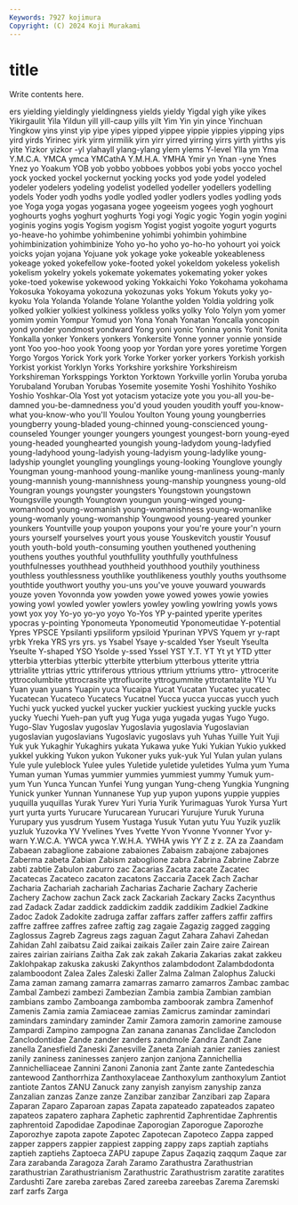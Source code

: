 ```yaml
---
Keywords: 7927 kojimura
Copyright: (C) 2024 Koji Murakami
---
```


# title

Write contents here.



ers yielding yieldingly yieldingness yields yieldy Yigdal
yigh yike yikes Yikirgaulit Yila Yildun yill yill-caup yills yilt
Yim Yin yin yince Yinchuan Yingkow yins yinst yip yipe
yipes yipped yippee yippie yippies yipping yips yird yirds Yirinec
yirk yirm yirmilik yirn yirr yirred yirring yirrs yirth yirths
yis yite Yizkor yizkor -yl ylahayll ylang-ylang ylem ylems Y-level
Ylla ym Yma Y.M.C.A. YMCA ymca YMCathA Y.M.H.A. YMHA Ymir
yn Ynan -yne Ynes Ynez yo Yoakum YOB yob yobbo
yobboes yobbos yobi yobs yocco yochel yock yocked yockel yockernut
yocking yocks yod yode yodel yodeled yodeler yodelers yodeling yodelist
yodelled yodeller yodellers yodelling yodels Yoder yodh yodhs yodle yodled
yodler yodlers yodles yodling yods yoe Yoga yoga yogas yogasana
yogee yogeeism yogees yogh yoghourt yoghourts yoghs yoghurt yoghurts Yogi
yogi Yogic yogic Yogin yogin yogini yoginis yogins yogis Yogism
yogism Yogist yogist yogoite yogurt yogurts yo-heave-ho yohimbe yohimbenine yohimbi
yohimbin yohimbine yohimbinization yohimbinize Yoho yo-ho yoho yo-ho-ho yohourt yoi
yoick yoicks yojan yojana Yojuane yok yokage yoke yokeable yokeableness
yokeage yoked yokefellow yoke-footed yokel yokeldom yokeless yokelish yokelism yokelry
yokels yokemate yokemates yokemating yoker yokes yoke-toed yokewise yokewood yoking
Yokkaichi Yoko Yokohama yokohama Yokosuka Yokoyama yokozuna yokozunas yoks Yokum
Yokuts yoky yo-kyoku Yola Yolanda Yolande Yolane Yolanthe yolden Yoldia
yoldring yolk yolked yolkier yolkiest yolkiness yolkless yolks yolky Yolo
Yolyn yom yomer yomim yomin Yompur Yomud yon Yona Yonah
Yonatan Yoncalla yoncopin yond yonder yondmost yondward Yong yoni yonic
Yonina yonis Yonit Yonita Yonkalla yonker Yonkers yonkers Yonkersite Yonne
yonner yonnie yonside yont Yoo yoo-hoo yook Yoong yoop yor
Yordan yore yores yoretime Yorgen Yorgo Yorgos Yorick York york
Yorke Yorker yorker yorkers Yorkish yorkish Yorkist yorkist Yorklyn Yorks
Yorkshire yorkshire Yorkshireism Yorkshireman Yorksppings Yorkton Yorktown Yorkville yorlin Yoruba
yoruba Yorubaland Yoruban Yorubas Yosemite yosemite Yoshi Yoshihito Yoshiko Yoshio
Yoshkar-Ola Yost yot yotacism yotacize yote you you-all you-be-damned you-be-damnedness
you'd youd youden youdith youff you-know-what you-know-who you'll Youlou Youlton
Young young youngberries youngberry young-bladed young-chinned young-conscienced young-counseled Younger younger
youngers youngest youngest-born young-eyed young-headed younghearted youngish young-ladydom young-ladyfied young-ladyhood
young-ladyish young-ladyism young-ladylike young-ladyship younglet youngling younglings young-looking Younglove youngly
Youngman young-manhood young-manlike young-manliness young-manly young-mannish young-mannishness young-manship youngness young-old
Youngran youngs youngster youngsters Youngstown youngstown Youngsville youngth Youngtown youngun
young-winged young-womanhood young-womanish young-womanishness young-womanlike young-womanly young-womanship Youngwood young-yeared younker
younkers Yountville youp youpon youpons your you're youre your'n yourn
yours yourself yourselves yourt yous youse Youskevitch youstir Yousuf youth
youth-bold youth-consuming youthen youthened youthening youthens youthes youthful youthfullity youthfully
youthfulness youthfulnesses youthhead youthheid youthhood youthily youthiness youthless youthlessness youthlike
youthlikeness youthly youths youthsome youthtide youthwort youthy you-uns you've youve
youward youwards youze yoven Yovonnda yow yowden yowe yowed yowes
yowie yowies yowing yowl yowled yowler yowlers yowley yowling yowlring
yowls yows yowt yox yoy Yo-yo yo-yo yoyo Yo-Yos YP
y-painted yperite yperites ypocras y-pointing Yponomeuta Yponomeutid Yponomeutidae Y-potential Ypres
YPSCE Ypsilanti ypsiliform ypsiloid Ypurinan YPVS Yquem yr y-rapt yrbk
Yreka YRS yrs yrs. ys Ysabel Ysaye y-scalded Yser Yseult
Yseulta Yseulte Y-shaped YSO Ysolde y-ssed Yssel YST Y.T. YT
Yt yt YTD ytter ytterbia ytterbias ytterbic ytterbite ytterbium ytterbous
ytterite yttria yttrialite yttrias yttric yttriferous yttrious yttrium yttriums yttro-
yttrocerite yttrocolumbite yttrocrasite yttrofluorite yttrogummite yttrotantalite YU Yu Yuan yuan
yuans Yuapin yuca Yucaipa Yucat Yucatan Yucatec yucatec Yucatecan Yucateco
Yucatecs Yucatnel Yucca yucca yuccas yucch yuch Yuchi yuck yucked
yuckel yucker yuckier yuckiest yucking yuckle yucks yucky Yuechi Yueh-pan
yuft yug Yuga yuga yugada yugas Yugo Yugo. Yugo-Slav Yugoslav
yugoslav Yugoslavia yugoslavia Yugoslavian yugoslavian yugoslavians Yugoslavic yugoslavs yuh Yuhas
Yuille Yuit Yuji Yuk yuk Yukaghir Yukaghirs yukata Yukawa yuke
Yuki Yukian Yukio yukked yukkel yukking Yukon yukon Yukoner yuks
yuk-yuk Yul Yulan yulan yulans Yule yule yuleblock Yulee yules
Yuletide yuletide yuletides Yulma yum Yuma Yuman yuman Yumas yummier
yummies yummiest yummy Yumuk yum-yum Yun Yunca Yuncan Yunfei Yung
yungan Yung-cheng Yungkia Yungning Yunick yunker Yunnan Yunnanese Yup yup
yupon yupons yuppie yuppies yuquilla yuquillas Yurak Yurev Yuri Yuria
Yurik Yurimaguas Yurok Yursa Yurt yurt yurta yurts Yurucare Yurucarean
Yurucari Yurujure Yuruk Yuruna Yurupary yus yusdrum Yusem Yustaga Yusuk
Yutan yutu Yuu Yuzik yuzlik yuzluk Yuzovka YV Yvelines Yves
Yvette Yvon Yvonne Yvonner Yvor y-warn Y.W.C.A. YWCA ywca Y.W.H.A.
YWHA ywis YY Z z z. ZA za Zaandam Zabaean
zabaglione zabaione zabaiones Zabaism zabajone zabajones Zaberma zabeta Zabian Zabism
zaboglione zabra Zabrina Zabrine Zabrze zabti zabtie Zabulon zaburro zac
Zacarias Zacata zacate Zacatec Zacatecas Zacateco zacaton zacatons Zaccaria Zacek
Zach Zachar Zacharia Zachariah zachariah Zacharias Zacharie Zachary Zacherie Zachery
Zachow zachun Zack zack Zackariah Zackary Zacks Zacynthus zad Zadack
Zadar zaddick zaddickim zaddik zaddikim Zadkiel Zadkine Zadoc Zadok Zadokite
zadruga zaffar zaffars zaffer zaffers zaffir zaffirs zaffre zaffree zaffres
zafree zaftig zag zagaie Zagazig zagged zagging Zaglossus Zagreb Zagreus
zags zaguan Zagut Zahara Zahavi Zahedan Zahidan Zahl zaibatsu Zaid
zaikai zaikais Zailer zain Zaire zaire Zairean zaires zairian zairians
Zaitha Zak zak zakah Zakaria Zakarias zakat zakkeu Zaklohpakap zakuska
zakuski Zakynthos zalambdodont Zalambdodonta zalamboodont Zalea Zales Zaleski Zaller Zalma
Zalman Zalophus Zalucki Zama zaman zamang zamarra zamarras zamarro zamarros
Zambac zambac Zambal Zambezi zambezi Zambezian Zambia zambia Zambian zambian
zambians zambo Zamboanga zambomba zamboorak zambra Zamenhof Zamenis Zamia zamia
Zamiaceae zamias Zamicrus zamindar zamindari zamindars zamindary zaminder Zamir Zamora
zamorin zamorine zamouse Zampardi Zampino zampogna Zan zanana zananas Zanclidae
Zanclodon Zanclodontidae Zande zander zanders zandmole Zandra Zandt Zane zanella
Zanesfield Zaneski Zanesville Zaneta Zaniah zanier zanies zaniest zanily zaniness
zaninesses zanjero zanjon zanjona Zannichellia Zannichelliaceae Zannini Zanoni Zanonia zant
Zante zante Zantedeschia zantewood Zanthorrhiza Zanthoxylaceae Zanthoxylum zanthoxylum Zantiot zantiote
Zantos ZANU Zanuck zany zanyish zanyism zanyship zanza Zanzalian zanzas
Zanze zanze Zanzibar zanzibar Zanzibari zap Zapara Zaparan Zaparo Zaparoan
zapas Zapata zapateado zapateados zapateo zapateos zapatero zaphara Zaphetic zaphrentid
Zaphrentidae Zaphrentis zaphrentoid Zapodidae Zapodinae Zaporogian Zaporogue Zaporozhe Zaporozhye zapota
zapote Zapotec Zapotecan Zapoteco Zappa zapped zapper zappers zappier zappiest
zapping zappy zaps zaptiah zaptiahs zaptieh zaptiehs Zaptoeca ZAPU zapupe
Zapus Zaqaziq zaqqum Zaque zar Zara zarabanda Zaragoza Zarah Zaramo
Zarathustra Zarathustrian zarathustrian Zarathustrianism Zarathustric Zarathustrism zaratite zaratites Zardushti Zare
zareba zarebas Zared zareeba zareebas Zarema Zaremski zarf zarfs Zarga
